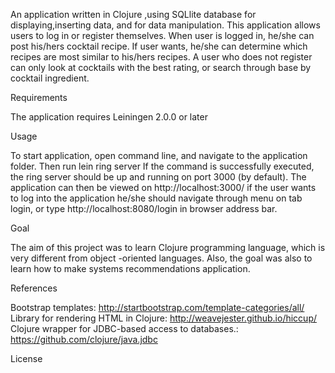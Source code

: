 An application written in Clojure ,using SQLlite database for displaying,inserting data, and for data manipulation.
This application allows users to  log in  or register themselves.
When user is logged in, he/she can post his/hers cocktail recipe. 
If user wants, he/she can determine which recipes are most similar to his/hers recipes.
A user who does not register can only look at cocktails with the best rating, or search through base by cocktail ingredient.


Requirements

The application requires Leiningen 2.0.0 or later

Usage

To start application, open command line, and navigate to the application folder.
Then run 
lein ring server
If the command is successfully executed, the ring server should be up and running on port 3000 (by default).
The application can then be viewed on http://localhost:3000/
if the user wants to log into the application he/she should navigate through menu on tab login, 
or type http://localhost:8080/login in browser address bar.

Goal

The aim of this project was to learn Clojure programming language, which is very different from object -oriented languages. 
Also, the goal was also to learn how to make systems recommendations application.

References

Bootstrap templates: http://startbootstrap.com/template-categories/all/
Library for rendering HTML in Clojure: http://weavejester.github.io/hiccup/
Clojure wrapper for JDBC-based access to databases.: https://github.com/clojure/java.jdbc

License